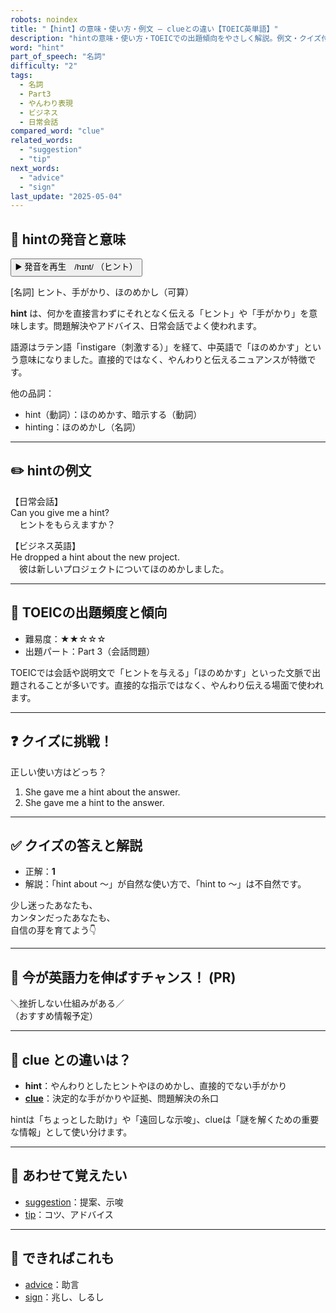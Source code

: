 ```yaml
---
robots: noindex
title: "【hint】の意味・使い方・例文 ― clueとの違い【TOEIC英単語】"
description: "hintの意味・使い方・TOEICでの出題傾向をやさしく解説。例文・クイズ付きでclueとの違いもわかりやすく学べます。"
word: "hint"
part_of_speech: "名詞"
difficulty: "2"
tags:
  - 名詞
  - Part3
  - やんわり表現
  - ビジネス
  - 日常会話
compared_word: "clue"
related_words:
  - "suggestion"
  - "tip"
next_words:
  - "advice"
  - "sign"
last_update: "2025-05-04"
---
```


## 🔰 hintの発音と意味

<button class="play-audio" onclick="playTTS('hint')">
  <span class="play-audio-main">
    ▶️ 発音を再生　/hɪnt/
  </span>
  <span class="play-audio-sub">
    （ヒント）
  </span>
</button>

[名詞] ヒント、手がかり、ほのめかし（可算）

**hint** は、何かを直接言わずにそれとなく伝える「ヒント」や「手がかり」を意味します。問題解決やアドバイス、日常会話でよく使われます。

語源はラテン語「instigare（刺激する）」を経て、中英語で「ほのめかす」という意味になりました。直接的ではなく、やんわりと伝えるニュアンスが特徴です。

他の品詞：  
- hint（動詞）：ほのめかす、暗示する（動詞）
- hinting：ほのめかし（名詞）

---

## ✏️ hintの例文

【日常会話】  
Can you give me a hint?  
　ヒントをもらえますか？

【ビジネス英語】  
He dropped a hint about the new project.  
　彼は新しいプロジェクトについてほのめかしました。

---

## 🎯 TOEICの出題頻度と傾向

- 難易度：★★☆☆☆
- 出題パート：Part 3（会話問題）

TOEICでは会話や説明文で「ヒントを与える」「ほのめかす」といった文脈で出題されることが多いです。直接的な指示ではなく、やんわり伝える場面で使われます。

---

## ❓ クイズに挑戦！

正しい使い方はどっち？

1. She gave me a hint about the answer.  
2. She gave me a hint to the answer.

---

## ✅ クイズの答えと解説

- 正解：**1**
- 解説：「hint about ～」が自然な使い方で、「hint to ～」は不自然です。

少し迷ったあなたも、  
カンタンだったあなたも、  
自信の芽を育てよう👇️

---

## 🚀 今が英語力を伸ばすチャンス！ (PR)

<div class="info-center">
＼挫折しない仕組みがある／<br>  
（おすすめ情報予定）
</div>

---

## 🤔  clue との違いは？

- **hint**：やんわりとしたヒントやほのめかし、直接的でない手がかり
- **[clue](/clue)**：決定的な手がかりや証拠、問題解決の糸口

hintは「ちょっとした助け」や「遠回しな示唆」、clueは「謎を解くための重要な情報」として使い分けます。

---

## 🧩 あわせて覚えたい

- [suggestion](/suggestion)：提案、示唆
- [tip](/tip)：コツ、アドバイス

---

## 📖 できればこれも

- [advice](/advice)：助言
- [sign](/sign)：兆し、しるし

<!-- cvid: aid16_bid35 -->
